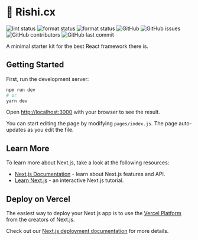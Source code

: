# 🌃 Rishi.cx

![lint status](https://github.com/rishiosaur/w/workflows/lint/badge.svg)
![format status](https://github.com/rishiosaur/w/workflows/format/badge.svg)
![format status](https://github.com/rishiosaur/w/workflows/build/badge.svg)
![GitHub](https://img.shields.io/github/license/rishiosaur/w)
![GitHub issues](https://img.shields.io/github/issues/rishiosaur/w)
![GitHub contributors](https://img.shields.io/github/contributors/rishiosaur/w)
![GitHub last commit](https://img.shields.io/github/last-commit/rishiosaur/w)

A minimal starter kit for the best React framework there is.

## Getting Started

First, run the development server:

```bash
npm run dev
# or
yarn dev
```

Open [http://localhost:3000](http://localhost:3000) with your browser to see the result.

You can start editing the page by modifying `pages/index.js`. The page auto-updates as you edit the file.

## Learn More

To learn more about Next.js, take a look at the following resources:

- [Next.js Documentation](https://nextjs.org/docs) - learn about Next.js features and API.
- [Learn Next.js](https://nextjs.org/learn) - an interactive Next.js tutorial.

## Deploy on Vercel

The easiest way to deploy your Next.js app is to use the [Vercel Platform](https://vercel.com/import?utm_medium=default-template&filter=next.js&utm_source=create-next-app&utm_campaign=create-next-app-readme) from the creators of Next.js.

Check out our [Next.js deployment documentation](https://nextjs.org/docs/deployment) for more details.
